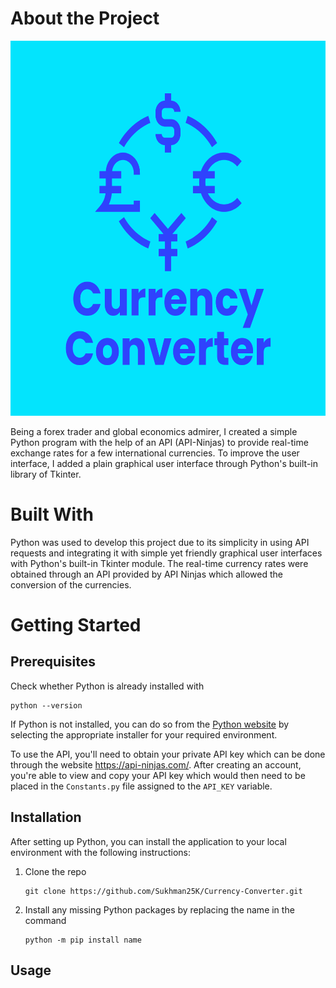 # About the Project

<img src="https://github.com/Sukhman25K/Currency-Converter/blob/main/CurrencyConverter-logo.png?raw=true" alt="Image of the application's logo with the title and major currency symbols" height="600" width="600">

Being a forex trader and global economics admirer, I created a simple Python program with the help of an API (API-Ninjas) to provide real-time exchange rates for a few international currencies. To improve the user interface, I added a plain graphical user interface through Python's built-in library of Tkinter. 

# Built With
Python was used to develop this project due to its simplicity in using API requests and integrating it with simple yet friendly graphical user interfaces with Python's built-in Tkinter module. The real-time currency rates were obtained through an API provided by API Ninjas which allowed the conversion of the currencies.

# Getting Started

## Prerequisites
Check whether Python is already installed with
```
python --version
```
If Python is not installed, you can do so from the [Python website](https://www.python.org/downloads) by selecting the appropriate installer for your required environment.

To use the API, you'll need to obtain your private API key which can be done through the website <https://api-ninjas.com/>. After creating an account, you're able to view and copy your API key which would then need to be placed in the ```Constants.py``` file assigned to the ```API_KEY``` variable.



## Installation
After setting up Python, you can install the application to your local environment with the following instructions:
1. Clone the repo
   ```
   git clone https://github.com/Sukhman25K/Currency-Converter.git
   ```
2. Install any missing Python packages by replacing the name in the command 
   ```
   python -m pip install name
   ```


## Usage
